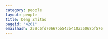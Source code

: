 ```yaml
---
category: people
layout: people
title: Deng Zhitao
pageid: '4261'
emailhash: 259c6fd70667bb543b410a35068bf576
---
```

